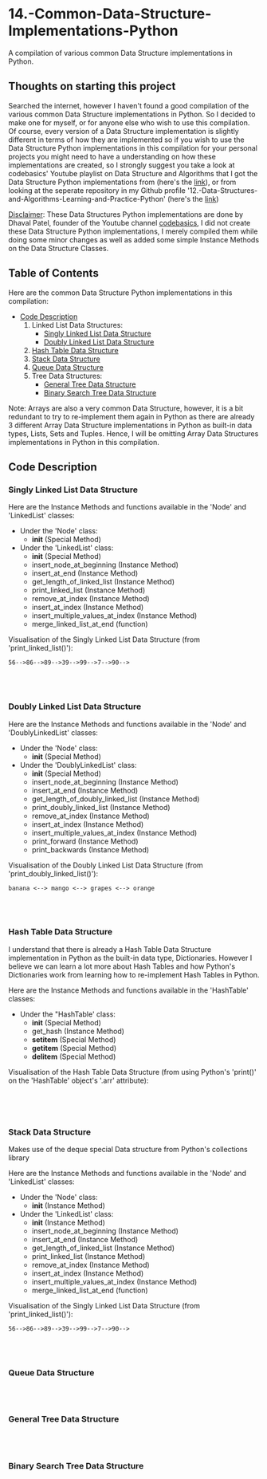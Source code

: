 # 14.-Common-Data-Structure-Implementations-Python
A compilation of various common Data Structure implementations in Python.

## Thoughts on starting this project
Searched the internet, however I haven't found a good compilation of the various common Data Structure implementations in Python. So I decided to make one for myself, or for anyone else who wish to use this compilation. Of course, every version of a Data Structure implementation is slightly different in terms of how they are implemented so if you wish to use the Data Structure Python implementations in this compilation for your personal projects you might need to have a understanding on how these implementations are created, so I strongly suggest you take a look at codebasics' Youtube playlist on Data Structure and Algorithms that I got the Data Structure Python implementations from (here's the [link](https://www.youtube.com/playlist?list=PLeo1K3hjS3uu_n_a__MI_KktGTLYopZ12)), or from looking at the seperate repository in my Github profile '12.-Data-Structures-and-Algorithms-Learning-and-Practice-Python' (here's the [link](https://github.com/WindJammer6/12.-Data-Structures-and-Algorithms-Learning-and-Practice-Python))

<ins>Disclaimer</ins>: These Data Structures Python implementations are done by Dhaval Patel, founder of the Youtube channel [codebasics](https://www.youtube.com/@codebasics), I did not create these Data Structure Python implementations, I merely compiled them while doing some minor changes as well as added some simple Instance Methods on the Data Structure Classes. 

## Table of Contents
Here are the common Data Structure Python implementations in this compilation:
+ [Code Description](#codedescription)
   1. Linked List Data Structures:
      + [Singly Linked List Data Structure](#singlylinkedlist)
      + [Doubly Linked List Data Structure](#doublylinkedlist)
   2. [Hash Table Data Structure](#hashtable)
   3. [Stack Data Structure](#stack)
   4. [Queue Data Structure](#queue)
   5. Tree Data Structures:
      + [General Tree Data Structure](#generaltree)
      + [Binary Search Tree Data Structure](#binarysearchtree)

Note: Arrays are also a very common Data Structure, however, it is a bit redundant to try to re-implement them again in Python as there are already 3 different Array Data Structure implementations in Python as built-in data types, Lists, Sets and Tuples. Hence, I will be omitting Array Data Structures implementations in Python in this compilation.

## Code Description <a name = "codedescription"></a>

### Singly Linked List Data Structure <a name = "singlylinkedlist"></a>
Here are the Instance Methods and functions available in the 'Node' and 'LinkedList' classes:
+ Under the 'Node' class:
   + __init__ (Special Method)
+ Under the 'LinkedList' class:
   + __init__ (Special Method)
   + insert_node_at_beginning (Instance Method)
   + insert_at_end (Instance Method)
   + get_length_of_linked_list (Instance Method)
   + print_linked_list (Instance Method)
   + remove_at_index (Instance Method)
   + insert_at_index (Instance Method)
   + insert_multiple_values_at_index (Instance Method)
   + merge_linked_list_at_end (function)
 
Visualisation of the Singly Linked List Data Structure (from 'print_linked_list()'):
```
56-->86-->89-->39-->99-->7-->90-->
```

<br>

<br>

### Doubly Linked List Data Structure <a name = "doublylinkedlist"></a>
Here are the Instance Methods and functions available in the 'Node' and 'DoublyLinkedList' classes:
+ Under the 'Node' class:
   + __init__ (Special Method)
+ Under the 'DoublyLinkedList' class:
   + __init__ (Special Method)
   + insert_node_at_beginning (Instance Method)
   + insert_at_end (Instance Method)
   + get_length_of_doubly_linked_list (Instance Method)
   + print_doubly_linked_list (Instance Method)
   + remove_at_index (Instance Method)
   + insert_at_index (Instance Method)
   + insert_multiple_values_at_index (Instance Method)
   + print_forward (Instance Method)
   + print_backwards (Instance Method)
 
Visualisation of the Doubly Linked List Data Structure (from 'print_doubly_linked_list()'):
```
banana <--> mango <--> grapes <--> orange
```

<br>

<br>

### Hash Table Data Structure <a name = "hashtable"></a>
I understand that there is already a Hash Table Data Structure implementation in Python as the built-in data type, Dictionaries. However I believe we can learn a lot more about Hash Tables and how Python's Dictionaries work from learning how to re-implement Hash Tables in Python.

Here are the Instance Methods and functions available in the 'HashTable' classes:
+ Under the "HashTable' class:
  + __init__ (Special Method)
  + get_hash (Instance Method)
  + __setitem__ (Special Method)
  + __getitem__ (Special Method)
  + __delitem__ (Special Method)

Visualisation of the Hash Table Data Structure (from using Python's 'print()' on the 'HashTable' object's '.arr' attribute):
```

```

<br>

<br>

### Stack Data Structure <a name = "stack"></a>
Makes use of the deque special Data structure from Python's collections library

Here are the Instance Methods and functions available in the 'Node' and 'LinkedList' classes:
+ Under the 'Node' class:
   + __init__ (Instance Method)
+ Under the 'LinkedList' class:
   + __init__ (Instance Method)
   + insert_node_at_beginning (Instance Method)
   + insert_at_end (Instance Method)
   + get_length_of_linked_list (Instance Method)
   + print_linked_list (Instance Method)
   + remove_at_index (Instance Method)
   + insert_at_index (Instance Method)
   + insert_multiple_values_at_index (Instance Method)
   + merge_linked_list_at_end (function)
 
Visualisation of the Singly Linked List Data Structure (from 'print_linked_list()'):
```
56-->86-->89-->39-->99-->7-->90-->
```

<br>

<br>

### Queue Data Structure <a name = "queue"></a>

<br>

<br>

### General Tree Data Structure <a name = "generaltree"></a>

<br>

<br>

### Binary Search Tree Data Structure <a name = "binarysearchtree"></a>

<br>

<br>
